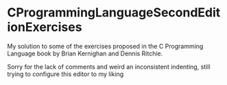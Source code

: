 # CProgrammingLanguageSecondEditionExercises
My solution to some of the exercises proposed in the C Programming Language book by Brian Kernighan and Dennis Ritchie.

Sorry for the lack of comments and weird an inconsistent indenting, still trying to configure this editor to my liking
